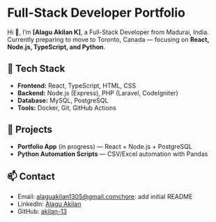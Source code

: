 # Full-Stack Developer Portfolio

Hi 👋, I’m **[Alagu Akilan K]**, a Full-Stack Developer from Madurai, India.  
Currently preparing to move to Toronto, Canada — focusing on **React, Node.js, TypeScript, and Python**.

## 🔧 Tech Stack
- **Frontend:** React, TypeScript, HTML, CSS  
- **Backend:** Node.js (Express), PHP (Laravel, CodeIgniter)  
- **Database:** MySQL, PostgreSQL  
- **Tools:** Docker, Git, GitHub Actions  

## 🚀 Projects
- **Portfolio App** (in progress) — React + Node.js + PostgreSQL  
- **Python Automation Scripts** — CSV/Excel automation with Pandas  

## 📫 Contact
- Email: alaguakilan1305@gmail.comchore: add initial README
- LinkedIn: [Alagu Akilan](https://www.linkedin.com/in/alagu-akilan-8b8352296/)  
- GitHub: [akilan-13](https://github.com/akilan-13)
